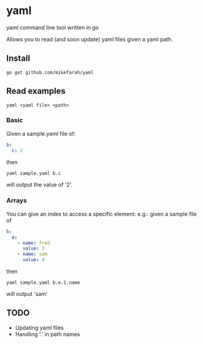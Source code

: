 # yaml
yaml command line tool written in go

Allows you to read (and soon update) yaml files given a yaml path.

## Install
```
go get github.com/mikefarah/yaml
```

## Read examples
```
yaml <yaml file> <path>
```

### Basic
Given a sample.yaml file of:
```yaml
b:
  c: 2
```
then
```bash
yaml sample.yaml b.c
```
will output the value of '2'.

### Arrays
You can give an index to access a specific element:
e.g.: given a sample file of
```yaml
b:
  e:
    - name: fred
      value: 3
    - name: sam
      value: 4
```
then
```
yaml sample.yaml b.e.1.name
```
will output 'sam'

## TODO
* Updating yaml files
* Handling '.' in path names
